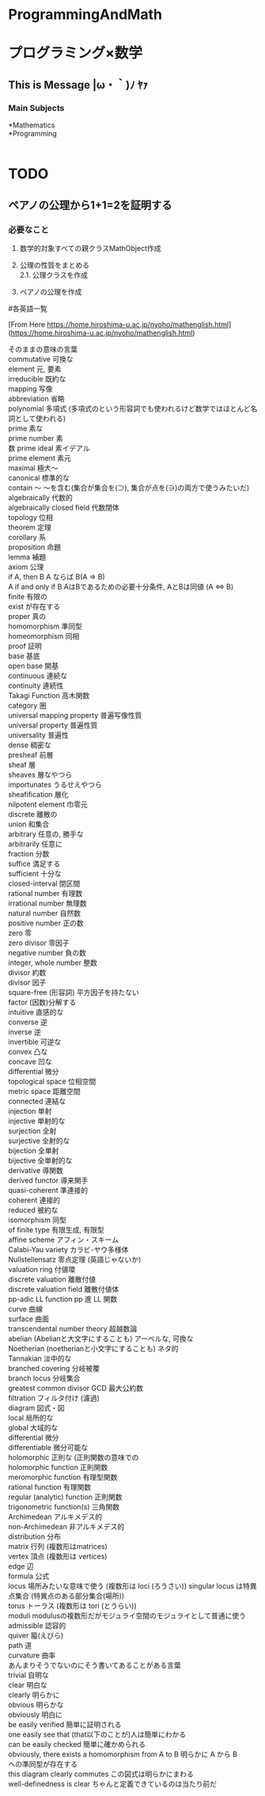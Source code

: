 # ProgrammingAndMath
# プログラミング×数学
## This is Message |ω・｀)ﾉ ﾔｧ
### Main Subjects
*Mathematics <br>
*Programming <br>
 <br>

# TODO
## ペアノの公理から1+1=2を証明する
### 必要なこと
1. 数学的対象すべての親クラスMathObject作成 <br>

2. 公理の性質をまとめる <br>
2.1. 公理クラスを作成 <br>

3. ペアノの公理を作成 <br>

#各英語一覧

[From Here https://home.hiroshima-u.ac.jp/nyoho/mathenglish.html] (https://home.hiroshima-u.ac.jp/nyoho/mathenglish.html)
 <br>

そのままの意味の言葉 <br>
commutative 可換な <br>
element 元, 要素 <br>
irreducible 既約な <br>
mapping 写像 <br>
abbreviation 省略 <br>
polynomial 多項式 (多項式のという形容詞でも使われるけど数学ではほとんど名詞として使われる) <br>
prime 素な <br>
prime number 素 <br>数
prime ideal 素イデアル <br>
prime element 素元 <br>
maximal 極大〜 <br>
canonical 標準的な <br>
contain 〜 〜を含む(集合が集合を(⊃), 集合が点を(∋)の両方で使うみたいだ) <br>
algebraically 代数的 <br>
algebraically closed field 代数閉体 <br>
topology 位相 <br>
theorem 定理 <br>
corollary 系 <br>
proposition 命題 <br>
lemma 補題 <br>
axiom 公理 <br>
if A, then B A ならば B(A ⇒ B) <br>
A if and only if B AはBであるための必要十分条件, AとBは同値 (A ⇔ B) <br>
finite 有限の <br>
exist が存在する <br>
proper 真の <br>
homomorphism 準同型 <br>
homeomorphism 同相 <br>
proof 証明 <br>
base 基底 <br>
open base 開基 <br>
continuous 連続な <br>
continuity 連続性 <br>
Takagi Function 高木関数 <br>
category 圏 <br>
universal mapping property 普遍写像性質 <br>
universal property 普遍性質 <br>
universality 普遍性 <br>
dense 稠密な <br>
presheaf 前層 <br>
sheaf 層 <br>
sheaves 層なやつら <br>
importunates うるせえやつら <br>
sheafification 層化 <br>
nilpotent element 巾零元 <br>
discrete 離散の <br>
union 和集合 <br>
arbitrary 任意の, 勝手な <br>
arbitrarily 任意に <br>
fraction 分数 <br>
suffice 満足する <br>
sufficient 十分な <br>
closed-interval 閉区間 <br>
rational number 有理数 <br>
irrational number 無理数 <br>
natural number 自然数 <br>
positive number 正の数 <br>
zero 零 <br>
zero divisor 零因子 <br>
negative number 負の数 <br>
integer, whole number 整数 <br>
divisor 約数 <br>
divisor 因子 <br>
square-free (形容詞) 平方因子を持たない <br>
factor (因数)分解する <br>
intuitive 直感的な <br>
converse 逆 <br>
inverse 逆 <br>
invertible 可逆な <br>
convex 凸な <br>
concave 凹な <br>
differential 微分 <br>
topological space 位相空間 <br>
metric space 距離空間 <br>
connected 連結な <br>
injection 単射 <br>
injective 単射的な <br>
surjection 全射 <br>
surjective 全射的な <br>
bijection 全単射 <br>
bijective 全単射的な <br>
derivative 導関数 <br>
derived functor 導来関手 <br>
quasi-coherent 準連接的 <br>
coherent 連接的 <br>
reduced 被約な <br>
isomorphism 同型 <br>
of finite type 有限生成, 有限型 <br>
affine scheme アフィン・スキーム <br>
Calabi-Yau variety カラビ-ヤウ多様体 <br>
Nullstellensatz 零点定理 (英語じゃないか) <br>
valuation ring 付値環 <br>
discrete valuation 離散付値 <br>
discrete valuation field 離散付値体 <br>
pp-adic LL function pp 進 LL 関数 <br>
curve 曲線 <br>
surface 曲面 <br>
transcendental number theory 超越数論 <br>
abelian (Abelianと大文字にすることも) アーベルな, 可換な <br>
Noetherian (noetherianと小文字にすることも) ネタ的 <br>
Tannakian 淡中的な <br>
branched covering 分岐被覆 <br>
branch locus 分岐集合 <br>
greatest common divisor GCD 最大公約数 <br>
filtration フィルタ付け (濾過) <br>
diagram 図式・図 <br>
local 局所的な <br>
global 大域的な <br>
differential 微分 <br>
differentiable 微分可能な <br>
holomorphic 正則な (正則関数の意味での <br>
holomorphic function 正則関数 <br>
meromorphic function 有理型関数 <br>
rational function 有理関数 <br>
regular (analytic) function 正則関数 <br>
trigonometric function(s) 三角関数 <br>
Archimedean アルキメデス的 <br>
non-Archimedean 非アルキメデス的 <br>
distribution 分布 <br>
matrix 行列 (複数形はmatrices) <br>
vertex 頂点 (複数形は vertices) <br>
edge 辺 <br>
formula 公式 <br>
locus 場所みたいな意味で使う (複数形は loci (ろうさい)) singular locus は特異点集合 (特異点のある部分集合(場所)) <br>
torus トーラス (複数形は tori (とうらい)) <br>
moduli modulusの複数形だがモジュライ空間のモジュライとして普通に使う <br>
admissible 認容的 <br>
quiver 箙(えびら) <br>
path 道 <br>
curvature 曲率 <br>
あんまりそうでないのにそう書いてあることがある言葉 <br>
trivial 自明な <br>
clear 明白な <br>
clearly 明らかに <br>
obvious 明らかな <br>
obviously 明白に <br>
be easily verified 簡単に証明される <br>
one easily see that (that以下のことが)人は簡単にわかる <br>
can be easily checked 簡単に確かめられる <br>
obviously, there exists a homomorphism from A to B 明らかに A から B <br>
への準同型が存在する <br>
this diagram clearly commutes この図式は明らかにまわる <br>
well-definedness is clear ちゃんと定義できているのは当たり前だ <br>

